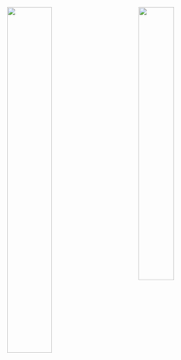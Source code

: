 <p align="center">
  <img align="left" width="45%" src="https://github-readme-stats.vercel.app/api?username=HPaulson&show_icons=true?count_private=true&show_border=false" />
</p>
<p align="center">
  <img align="right" width="40%" src="https://github-readme-stats.vercel.app/api/top-langs/?username=hpaulson&layout=compact&show_border=false" />
</p>
